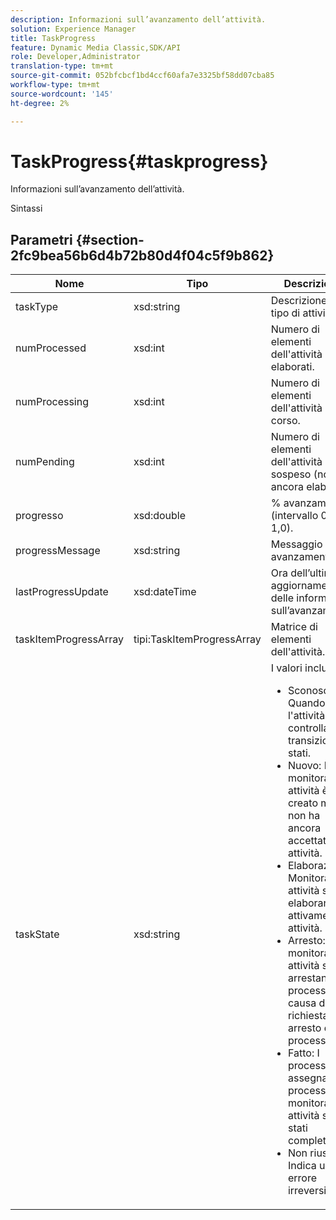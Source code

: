 ```yaml
---
description: Informazioni sull’avanzamento dell’attività.
solution: Experience Manager
title: TaskProgress
feature: Dynamic Media Classic,SDK/API
role: Developer,Administrator
translation-type: tm+mt
source-git-commit: 052bfcbcf1bd4ccf60afa7e3325bf58dd07cba85
workflow-type: tm+mt
source-wordcount: '145'
ht-degree: 2%

---
```



# TaskProgress{#taskprogress}

Informazioni sull’avanzamento dell’attività.

Sintassi

## Parametri {#section-2fc9bea56b6d4b72b80d4f04c5f9b862}

<table id="table_04100BB8ABD84EF68B0A7CE3AD946414"> 
 <thead> 
  <tr> 
   <th colname="col1" class="entry"> Nome </th> 
   <th colname="col2" class="entry"> Tipo </th> 
   <th colname="col3" class="entry"> Descrizione </th> 
  </tr> 
 </thead>
 <tbody> 
  <tr> 
   <td colname="col1"> <span class="codeph"> <span class="varname"> taskType</span> </span> </td> 
   <td colname="col2"> <span class="codeph"> xsd:string</span> </td> 
   <td colname="col3"> Descrizione del tipo di attività. </td> 
  </tr> 
  <tr> 
   <td colname="col1"> <span class="codeph"> <span class="varname"> numProcessed</span> </span> </td> 
   <td colname="col2"> <span class="codeph"> xsd:int</span> </td> 
   <td colname="col3"> Numero di elementi dell'attività già elaborati. </td> 
  </tr> 
  <tr> 
   <td colname="col1"> <span class="codeph"> <span class="varname"> numProcessing</span> </span> </td> 
   <td colname="col2"> <span class="codeph"> xsd:int</span> </td> 
   <td colname="col3"> Numero di elementi dell'attività in corso. </td> 
  </tr> 
  <tr> 
   <td colname="col1"> <span class="codeph"> <span class="varname"> numPending</span> </span> </td> 
   <td colname="col2"> <span class="codeph"> xsd:int</span> </td> 
   <td colname="col3"> Numero di elementi dell'attività in sospeso (non ancora elaborati). </td> 
  </tr> 
  <tr> 
   <td colname="col1"> <span class="codeph"> <span class="varname"> progresso</span> </span> </td> 
   <td colname="col2"> <span class="codeph"> xsd:double</span> </td> 
   <td colname="col3"> % avanzamento (intervallo 0,0 - 1,0). </td> 
  </tr> 
  <tr> 
   <td colname="col1"> <span class="codeph"> <span class="varname"> progressMessage</span> </span> </td> 
   <td colname="col2"> <span class="codeph"> xsd:string</span> </td> 
   <td colname="col3"> Messaggio di avanzamento. </td> 
  </tr> 
  <tr> 
   <td colname="col1"> <span class="codeph"> <span class="varname"> lastProgressUpdate</span> </span> </td> 
   <td colname="col2"> <span class="codeph"> xsd:dateTime</span> </td> 
   <td colname="col3"> Ora dell’ultimo aggiornamento delle informazioni sull’avanzamento. </td> 
  </tr> 
  <tr> 
   <td colname="col1"> <span class="codeph"> <span class="varname"> taskItemProgressArray</span> </span> </td> 
   <td colname="col2"> <span class="codeph"> tipi:TaskItemProgressArray</span> </td> 
   <td colname="col3"> Matrice di elementi dell'attività. </td> 
  </tr> 
  <tr> 
   <td colname="col1"> <span class="codeph"> <span class="varname"> taskState</span> </span> </td> 
   <td colname="col2"> <span class="codeph"> xsd:string</span> </td> 
   <td colname="col3">I valori includono: 
    <ul id="ul_BD00DC855B1D42748204E8BCA81FD4BF">
     <li id="li_01FE691763B3465DBF3402E7CDEA50C3"><span class="codeph"> Sconosciuto</span>: Quando l'attività controlla le transizioni tra stati. </li>
     <li id="li_AA2D1F9ADDE84B54A85C7E7830D3A0C9"><span class="codeph"> Nuovo</span>: Il monitoraggio attività è stato creato ma non ha ancora accettato le attività. </li>
     <li id="li_76D667D21BDF4FADA6A266A7EB4DC6EE"><span class="codeph"> Elaborazione</span>: Monitoraggio attività sta elaborando attivamente le attività. </li>
     <li id="li_3813B2178D7143DEB91804A6C5FF3902"><span class="codeph"> Arresto</span>: Il monitoraggio attività sta arrestando un processo a causa di una richiesta di arresto del processo. </li>
     <li id="li_41C2E774FC504B58BD6736119AE9C0AE"><span class="codeph"> Fatto</span>: I processi assegnati ai processi di monitoraggio attività sono stati completati. </li>
     <li id="li_EB2322BB11314B97998D467F4620ED2E"><span class="codeph"> Non riuscito</span>: Indica un errore irreversibile. </li>
    </ul></td> 
  </tr> 
 </tbody> 
</table>

